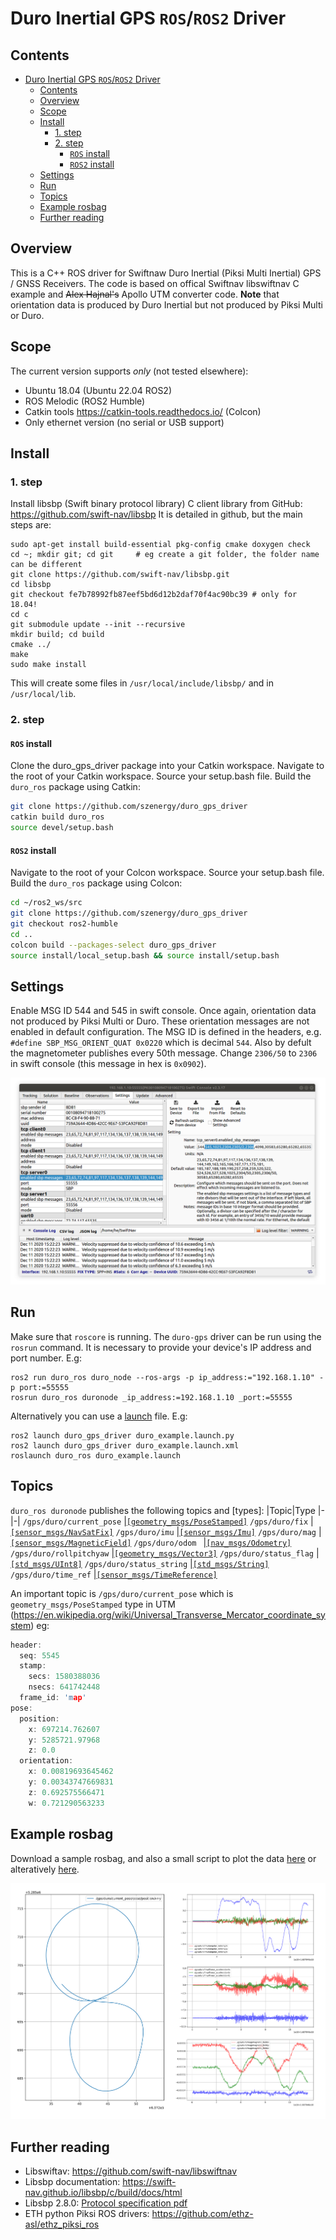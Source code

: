 # Duro Inertial GPS `ROS`/`ROS2` Driver

## Contents

- [Duro Inertial GPS `ROS`/`ROS2` Driver](#duro-inertial-gps-rosros2-driver)
  - [Contents](#contents)
  - [Overview](#overview)
  - [Scope](#scope)
  - [Install](#install)
    - [1. step](#1-step)
    - [2. step](#2-step)
      - [`ROS` install](#ros-install)
      - [`ROS2` install](#ros2-install)
  - [Settings](#settings)
  - [Run](#run)
  - [Topics](#topics)
  - [Example rosbag](#example-rosbag)
  - [Further reading](#further-reading)
## Overview

This is a C++ ROS driver for Swiftnaw Duro Inertial (Piksi Multi Inertial) GPS / GNSS Receivers. The code is based on offical Swiftnav libswiftnav C example and <del>Alex Hajnal's</del> Apollo UTM converter code. **Note** that orientation data is produced by Duro Inertial but not produced by Piksi Multi or Duro.

## Scope
The current version supports *only* (not tested elsewhere):
- Ubuntu 18.04 (Ubuntu 22.04 ROS2)
- ROS Melodic (ROS2 Humble)
- Catkin tools https://catkin-tools.readthedocs.io/ (Colcon) 
- Only ethernet version (no serial or USB support)

## Install
### 1. step
Install libsbp (Swift binary protocol library) C client library from GitHub: https://github.com/swift-nav/libsbp
It is detailed in github, but the main steps are:
```
sudo apt-get install build-essential pkg-config cmake doxygen check
cd ~; mkdir git; cd git     # eg create a git folder, the folder name can be different
git clone https://github.com/swift-nav/libsbp.git
cd libsbp
git checkout fe7b78992fb87eef5bd6d12b2daf70f4ac90bc39 # only for 18.04!
cd c
git submodule update --init --recursive
mkdir build; cd build
cmake ../
make
sudo make install
```
This will create some files in `/usr/local/include/libsbp/` and in `/usr/local/lib`.

### 2. step
#### `ROS` install
Clone the duro_gps_driver package into your Catkin workspace. 
Navigate to the root of your Catkin workspace. Source your setup.bash file. Build the `duro_ros` package using Catkin:
```bash
git clone https://github.com/szenergy/duro_gps_driver
catkin build duro_ros
source devel/setup.bash
```

#### `ROS2` install
Navigate to the root of your Colcon workspace. Source your setup.bash file. Build the `duro_ros` package using Colcon:
``` bash
cd ~/ros2_ws/src
git clone https://github.com/szenergy/duro_gps_driver
git checkout ros2-humble
cd ..
colcon build --packages-select duro_gps_driver
source install/local_setup.bash && source install/setup.bash
```

## Settings 
Enable MSG ID 544 and 545 in swift console. Once again, orientation data not produced by Piksi Multi or Duro. These orientation messages are not enabled in default configuration.
The MSG ID is defined in the headers, e.g. `#define SBP_MSG_ORIENT_QUAT 0x0220` which is decimal `544`.
Also by defult the magnetometer publishes every 50th message. Change `2306/50` to `2306` in swift console (this message in hex is `0x0902`).

![](img/swift_console01.png)

## Run
Make sure that `roscore` is running. 
The `duro-gps` driver can be run using the `rosrun` command. It is necessary to provide your device's IP address and port number. 
E.g:
```
ros2 run duro_ros duro_node --ros-args -p ip_address:="192.168.1.10" -p port:=55555
rosrun duro_ros duronode _ip_address:=192.168.1.10 _port:=55555
```
Alternatively you can use a [launch](launch/duro_example.launch) file. E.g:
```
ros2 launch duro_gps_driver duro_example.launch.py
ros2 launch duro_gps_driver duro_example.launch.xml
roslaunch duro_ros duro_example.launch
```

## Topics
`duro_ros duronode` publishes the following topics and [types]:
|Topic|Type
|-|-|
`/gps/duro/current_pose` |[`[geometry_msgs/PoseStamped]`](http://docs.ros.org/en/melodic/api/geometry_msgs/html/msg/PoseStamped.html)
`/gps/duro/fix` |[`[sensor_msgs/NavSatFix]`](http://docs.ros.org/en/melodic/api/sensor_msgs/html/msg/NavSatFix.html)
`/gps/duro/imu` |[`[sensor_msgs/Imu]`](http://docs.ros.org/en/melodic/api/sensor_msgs/html/msg/Imu.html)
`/gps/duro/mag` |[`[sensor_msgs/MagneticField]`](http://docs.ros.org/en/melodic/api/sensor_msgs/html/msg/MagneticField.html)
`/gps/duro/odom ` |[`[nav_msgs/Odometry]`](http://docs.ros.org/en/melodic/api/nav_msgs/html/msg/Odometry.html)
`/gps/duro/rollpitchyaw` |[`[geometry_msgs/Vector3]`](http://docs.ros.org/en/melodic/api/geometry_msgs/html/msg/Vector3.html)
`/gps/duro/status_flag` |[`[std_msgs/UInt8]`](http://docs.ros.org/en/melodic/api/std_msgs/html/msg/UInt8.html)
`/gps/duro/status_string` |[`[std_msgs/String]`](http://docs.ros.org/en/melodic/api/std_msgs/html/msg/String.html)
`/gps/duro/time_ref` |[`[sensor_msgs/TimeReference]`](http://docs.ros.org/en/api/sensor_msgs/html/msg/TimeReference.html)


An important topic is `/gps/duro/current_pose` which is `geometry_msgs/PoseStamped` type in UTM (https://en.wikipedia.org/wiki/Universal_Transverse_Mercator_coordinate_system) eg:

``` c
header: 
  seq: 5545
  stamp: 
    secs: 1580388036
    nsecs: 641742448
  frame_id: 'map'
pose: 
  position: 
    x: 697214.762607
    y: 5285721.97968
    z: 0.0
  orientation: 
    x: 0.00819693645462
    y: 0.00343747669831
    z: 0.692575566471
    w: 0.721290563233

```

## Example rosbag
Download a sample rosbag, and also a small script to plot the data [here](https://nbviewer.jupyter.org/github/szenergy/szenergy-utility-programs/blob/master/bag_scripts/plotgpsandimu.ipynb) or alteratively [here](https://github.com/szenergy/szenergy-utility-programs/blob/master/bag_scripts/plotgpsandimu.ipynb).

![](img/example_measurement01.svg)

## Further reading
- Libswiftav: https://github.com/swift-nav/libswiftnav
- Libsbp documentation: https://swift-nav.github.io/libsbp/c/build/docs/html
- Libsbp 2.8.0: [Protocol specification pdf](https://www.swiftnav.com/resource-files/Swift%20Navigation%20Binary%20Protocol/v2.8.0/Specification/Swift%20Navigation%20Binary%20Protocol%20Specification%20v2.8.0.pdf)
- ETH python Piksi ROS drivers: https://github.com/ethz-asl/ethz_piksi_ros
